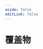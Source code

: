 ```yaml
---
aside: false
editLink: false
---
```


# 覆盖物

<script setup>
import Chart from '../components/sample/overlay/index.vue'
</script>
<Chart/>

<!--@include: @/components/sample/overlay/index.md-->

